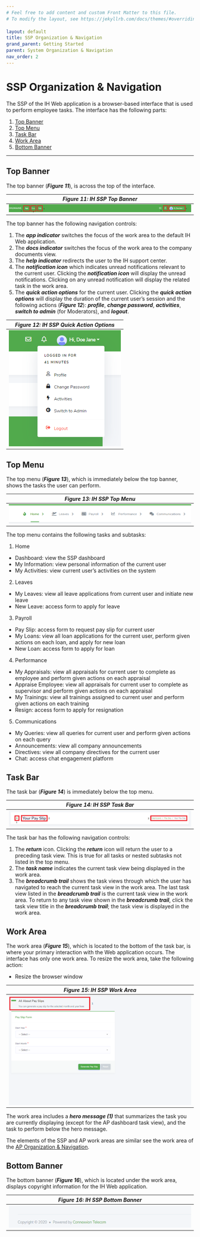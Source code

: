 ```yaml
---
# Feel free to add content and custom Front Matter to this file.
# To modify the layout, see https://jekyllrb.com/docs/themes/#overriding-theme-defaults

layout: default
title: SSP Organization & Navigation
grand_parent: Getting Started
parent: System Organization & Navigation
nav_order: 2
---
```


# SSP Organization & Navigation

The SSP of the IH Web application is a browser-based interface that is used to perform employee tasks. The interface has the following parts:
1.	[Top Banner](#top-banner) 
2.	[Top Menu](#top-menu)
3.	[Task Bar](#task-bar)
4.	[Work Area](#work-area)
5.	[Bottom Banner](#bottom-banner)

---

## Top Banner

The top banner (***Figure 11***), is across the top of the interface.  

| ***Figure 11: IH SSP Top Banner*** |
|:--:| 
| ![top banner ssp](top-banner-ssp.PNG) |

The top banner has the following navigation controls:
1.	The ***app indicator*** switches the focus of the work area to the default IH Web application.  
2.	The ***docs indicator*** switches the focus of the work area to the company documents view.
3.	The ***help indicator*** redirects the user to the IH support center.
4.	The ***notification icon*** which indicates unread notifications relevant to the current user. Clicking the ***notification icon*** will display the unread notifications. Clicking on any unread notification will display the related task in the work area.
5.	The ***quick action options*** for the current user. Clicking the ***quick action options*** will display the duration of the current user’s session and the following actions (***Figure 12***): ***profile***, ***change password***, ***activities***, ***switch to admin*** (for Moderators), and ***logout***.

| ***Figure 12: IH SSP Quick Action Options*** |
|:--:| 
| ![quick actions ssp](quick-actions-ssp.PNG) |

## Top Menu

The top menu (***Figure 13***), which is immediately below the top banner, shows the tasks the user can perform.

| ***Figure 13: IH SSP Top Menu*** |
|:--:| 
| ![top menu ssp](top-menu.PNG) |

The top menu contains the following tasks and subtasks:
1. Home
- Dashboard: view the SSP dashboard
-	My Information: view personal information of the current user
-	My Activities: view current user’s activities on the system
2. Leaves
-	My Leaves: view all leave applications from current user and initiate new leave
- New Leave: access form to apply for leave
3. Payroll
- Pay Slip: access form to request pay slip for current user
- My Loans: view all loan applications for the current user, perform given actions on each loan, and apply for new loan
- New Loan: access form to apply for loan
4. Performance
-	My Appraisals: view all appraisals for current user to complete as employee and perform given actions on each appraisal
-	Appraise Employee: view all appraisals for current user to complete as supervisor and perform given actions on each appraisal
-	My Trainings: view all trainings assigned to current user and perform given actions on each training
-	Resign: access form to apply for resignation
5. Communications
- My Queries: view all queries for current user and perform given actions on each query
- Announcements: view all company announcements 
- Directives: view all company directives for the current user
- Chat: access chat engagement platform

## Task Bar

The task bar (***Figure 14***) is immediately below the top menu.

| ***Figure 14: IH SSP Task Bar*** |
|:--:| 
| ![task bar ssp](task-bar-ssp.PNG) |

The task bar has the following navigation controls:
1.	The ***return*** icon. Clicking the ***return*** icon will return the user to a preceding task view. This is true for all tasks or nested subtasks not listed in the top menu.
2.	The ***task name*** indicates the current task view being displayed in the work area.
3.	The ***breadcrumb trail*** shows the task views through which the user has navigated to reach the current task view in the work area. The last task view listed in the ***breadcrumb trail*** is the current task view in the work area. To return to any task view shown in the ***breadcrumb trail***, click the task view title in the ***breadcrumb trail***; the task view is displayed in the work area. 

## Work Area

The work area (***Figure 15***), which is located to the bottom of the task bar, is where your primary interaction with the Web application occurs. The interface has only one work area. To resize the work area, take the following action: 
-	Resize the browser window

| ***Figure 15: IH SSP Work Area*** |
|:--:| 
| ![work area ssp](work-area-ssp.PNG) |

The work area includes a ***hero message (1)*** that summarizes the task you are currently displaying (except for the AP dashboard task view), and the task to perform below the hero message.  

The elements of the SSP and AP work areas are similar see the work area of the [AP Organization & Navigation](ap-organization-navigation.html).

## Bottom Banner

The bottom banner (***Figure 16***), which is located under the work area, displays copyright information for the IH Web application.

| ***Figure 16: IH SSP Bottom Banner*** |
|:--:| 
| ![bottom banner ssp](bottom-banner-ssp.PNG) |

